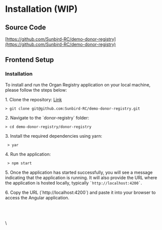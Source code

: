 # Installation (WIP)

## Source Code

[https://github.com/Sunbird-RC/demo-donor-registry](https://github.com/Sunbird-RC/demo-donor-registry)

## Frontend Setup

### Installation

To install and run the Organ Registry application on your local machine, please follow the steps below:

1\. Clone the repository:  [Link](https://github.com/Sunbird-RC/demo-donor-registry)      &#x20;

```
> git clone git@github.com:Sunbird-RC/demo-donor-registry.git
```

2\. Navigate to the \`donor-registry\` folder:              &#x20;

```
> cd demo-donor-registry/donor-registry
```

3\. Install the required dependencies using yarn:          &#x20;

```
 > yar
```

4\. Run the application:

```
 > npm start
```

5\. Once the application has started successfully, you will see a message indicating that the application is running. It will also provide the URL where the application is hosted locally, typically `` `http://localhost:4200` ``.

6\. Copy the URL (\`http://localhost:4200\`) and paste it into your browser to access the Angular application.

\
\
\
\
